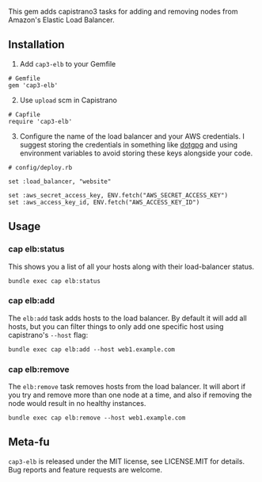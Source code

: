 This gem adds capistrano3 tasks for adding and removing nodes from
Amazon's Elastic Load Balancer.

## Installation

1. Add `cap3-elb` to your Gemfile

```
# Gemfile
gem 'cap3-elb'
```

2. Use `upload` scm in Capistrano
```
# Capfile
require 'cap3-elb'
```

3. Configure the name of the load balancer and your AWS credentials. I suggest
   storing the credentials in something like
   [dotgpg](https://github.com/ConradIrwin/dotgpg) and using environment
   variables to avoid storing these keys alongside your code.

```
# config/deploy.rb

set :load_balancer, "website"

set :aws_secret_access_key, ENV.fetch("AWS_SECRET_ACCESS_KEY")
set :aws_access_key_id, ENV.fetch("AWS_ACCESS_KEY_ID")
```

## Usage

### cap elb:status

This shows you a list of all your hosts along with their load-balancer status.

```
bundle exec cap elb:status
```

### cap elb:add

The `elb:add` task adds hosts to the load balancer. By default it will add
all hosts, but you can filter things to only add one specific host using
capistrano's `--host` flag:

```
bundle exec cap elb:add --host web1.example.com
```

### cap elb:remove

The `elb:remove` task removes hosts from the load balancer. It will abort
if you try and remove more than one node at a time, and also if removing
the node would result in no healthy instances.

```
bundle exec cap elb:remove --host web1.example.com
```

## Meta-fu

`cap3-elb` is released under the MIT license, see LICENSE.MIT for
details. Bug reports and feature requests are welcome.


